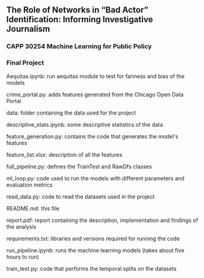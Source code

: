 ## The Role of Networks in “Bad Actor” Identification: Informing Investigative Journalism
### CAPP 30254 Machine Learning for Public Policy
### Final Project

Aequitas.ipynb: run aequitas module to test for fariness and bias of the models

crime_portal.py: adds features generated from the Chicago Open Data Portal

data: folder containing the data used for the project

descriptive_stats.ipynb: some descriptive statistics of the data

feature_generation.py: contains the code that generates the model's features

feature_list.xlsx: description of all the features

full_pipeline.py: defines the TrainTest and RawDfs classes

ml_loop.py: code used to run the models with different parameters and evaluation metrics

read_data.py: code to read the datasets used in the project

README.md: this file

report.pdf: report containing the description, implementation and findings of the analysis

requirements.txt: libraries and versions required for running the code

run_pipeline.ipynb: runs the machine learning models (takes about five hours to run)

train_test.py: code that performs the temporal splits on the datasets
